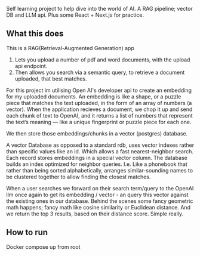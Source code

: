 Self learning project to help dive into the world of AI. A RAG pipeline; vector DB and LLM api. Plus some React + Next.js for practice.

## What this does
This is a RAG(Retrieval-Augmented Generation) app

1) Lets you upload a number of pdf and word documents, with the upload api endpoint.
2) Then allows you search via a semantic query, to retrieve a document uploaded, that best matches.

For this project im utilising Open AI's developer api to create an embedding for my uploaded documents. An embedding is like a shape, or a puzzle piece that matches the text uploaded, in the form of an array of numbers (a vector). When the application recieves a document, we chop it up and send each chunk of text to OpenAI, and it returns a list of numbers that represent the text’s meaning — like a unique fingerprint or puzzle piece for each one.

We then store those embeddings/chunks in a vector (postgres) database.

A vector Database as opposed to a standard rdb, uses vector indexes rather than specific values like an id. Which allows a fast nearest-neighbor search. Each record stores embeddings in a special vector column. The database builds an index optimized for neighbor queries. I.e. Like a phonebook that rather than being sorted alphabetically, arranges similar-sounding names to be clustered together to allow finding the closest matches.

When a user searches we forward on their search term/query to the OpenAI llm once again to get its embedding / vector -  an query this vector against the existing ones in our database. Behind the scenes some fancy geometric math happens; fancy math like cosine similarity or Euclidean distance. And we return the top 3 results, based on their distance score. Simple really.

## How to run
Docker compose up from root
